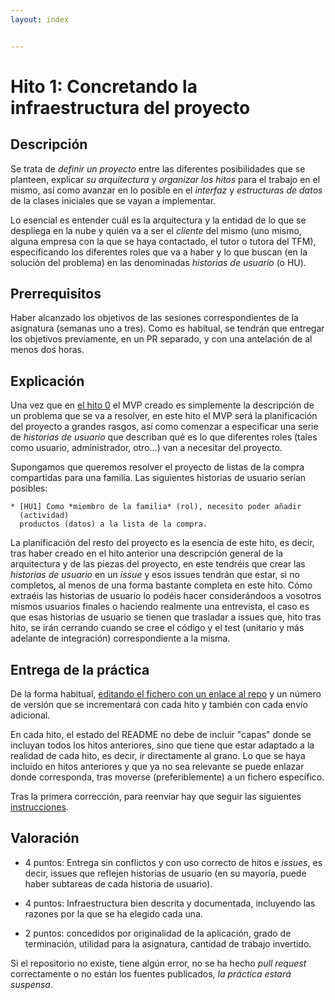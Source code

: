 ```yaml
---
layout: index


---
```

Hito 1: Concretando la infraestructura del proyecto
=====================================

Descripción
-----------------

Se trata de *definir un proyecto* entre las diferentes posibilidades
que se planteen, explicar *su arquitectura* y *organizar los hitos*
para el trabajo en el mismo, así como avanzar en lo posible en el
*interfaz* y *estructuras de datos* de la clases iniciales que se
vayan a implementar.

Lo esencial es entender cuál es la
arquitectura y la entidad de lo que se despliega en la nube y quién va
a ser el *cliente* del mismo (uno mismo, alguna empresa con la que se
haya contactado, el tutor o tutora del TFM), especificando los
diferentes roles que va a haber y lo que buscan (en la solución del
problema) en las denominadas *historias de usuario* (o HU).


Prerrequisitos
--------------------

Haber alcanzado los objetivos de las sesiones correspondientes de la
asignatura (semanas uno a tres). Como es habitual, se tendrán que
entregar los objetivos previamente, en un PR separado, y con una
antelación de al menos dos horas.

Explicación
----------------

Una vez que en [el hito 0](0.Repositorio) el MVP creado es simplemente
la descripción de un problema que se va a resolver, en este hito el
MVP será la planificación del proyecto a grandes rasgos, así como
comenzar a especificar una serie de *historias de usuario* que
describan qué es lo que diferentes roles (tales como usuario,
administrador, otro...) van a necesitar del proyecto.

Supongamos que queremos resolver el proyecto de listas de la compra
compartidas para una familia. Las siguientes historias de usuario
serían posibles:

    * [HU1] Como *miembro de la familia* (rol), necesito poder añadir
      (actividad) 
      productos (datos) a la lista de la compra.



La planificación del resto del proyecto es la esencia
de este hito, es decir, tras haber creado en el hito anterior una
descripción general de la arquitectura y de las piezas del proyecto,
en este tendréis que crear las *historias de usuario* en un *issue* y
esos issues tendrán que estar, si no completos, al menos de una forma
bastante completa en este hito. Cómo extraéis las historias de usuario
lo podéis hacer considerándoos a vosotros mismos usuarios finales o
haciendo realmente una entrevista, el caso es que esas historias de
usuario se tienen que trasladar a issues que, hito tras hito, se irán
cerrando cuando se cree el código y el test (unitario y más adelante
de integración) correspondiente a la misma. 


Entrega de la práctica
--------------------------------

De la forma habitual, [editando el fichero con un enlace al repo](https://github.com/JJ/CC-19-20/blob/master/proyectos/1.md) y un número de versión que se incrementará con cada hito y también con cada envío adicional.

En cada hito, el estado del README no debe de incluir "capas" donde se incluyan todos los hitos anteriores, sino que tiene que estar adaptado a la realidad de cada hito, es decir, ir directamente al grano. Lo que se haya incluido en hitos anteriores y que ya no sea relevante se puede enlazar donde corresponda, tras moverse (preferiblemente) a un fichero específico.

Tras la primera corrección, para reenviar hay que seguir las siguientes [instrucciones](http://jj.github.io/CC/documentos/proyecto/Reenvios).


Valoración
--------------

* 4 puntos: Entrega sin conflictos y con uso correcto de hitos e *issues*, es decir, issues que reflejen historias de usuario (en su mayoría, puede haber subtareas de cada historia de usuario).

* 4 puntos: Infraestructura bien descrita y documentada, incluyendo las razones por la que se ha elegido cada una.

* 2 puntos: concedidos por originalidad de la aplicación, grado de
  terminación, utilidad para la asignatura, cantidad de trabajo
  invertido.

Si el repositorio no existe, tiene algún error, no se ha hecho *pull
request* correctamente o no están los fuentes publicados, *la práctica
estará suspensa*. 

